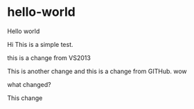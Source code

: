 # hello-world
Hello world

Hi This is a simple test.

this is a change from VS2013

This is another change
and this is a change from GITHub.
wow

what changed?

This change